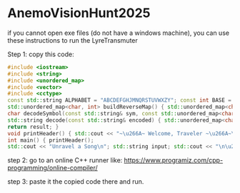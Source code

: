 # AnemoVisionHunt2025

if you cannot open exe files (do not have a windows machine), you can use these instructions to run the LyreTransmuter

Step 1: copy this code:
```C++
#include <iostream>
#include <string>
#include <unordered_map>
#include <vector>
#include <cctype>
const std::string ALPHABET = "ABCDEFGHJMNQRSTUVWXZY"; const int BASE = ALPHABET.size(); const int SYMBOL_SIZE = 2;
std::unordered_map<char, int> buildReverseMap() { std::unordered_map<char, int> map; for (int i = 0; i < BASE; ++i) map[ALPHABET[i]] = i; return map; }
char decodeSymbol(const std::string& sym, const std::unordered_map<char, int>& rev) { if (sym.size() != 2 || rev.find(sym[0]) == rev.end() || rev.find(sym[1]) == rev.end()) return '?'; int value = rev.at(sym[0]) * BASE + rev.at(sym[1]); if (value < 10) return '0' + value; else if (value < 36) return 'a' + (value - 10); return '?'; }
std::string decode(const std::string& encoded) { std::unordered_map<char, int> rev = buildReverseMap(); std::string result; if (encoded.length() % 2 != 0) return "Invalid length"; for (size_t i = 0; i < encoded.length(); i += 2) { std::string sym = encoded.substr(i, 2); result += decodeSymbol(sym, rev); }
return result; }
void printHeader() { std::cout << "~\u266A~ Welcome, Traveler ~\u266A~\nYou\'ve arrived at the \033[1mLyre Transmuter\033[0m \u2014 a mystical tool to reshape your melodies into sacred symbols.\n\n";}
int main() { printHeader();
std::cout << "Unravel a Song\n"; std::string input; std::cout << "\n\u266A Reveal the Sacred Notes: "; std::getline(std::cin, input); std::string decoded = decode(input); std::cout << "\u266A Decoded Verse: " << decoded << "\n"; std::cout << "\nPress Enter to return to Teyvat..."; std::cin.get(); return 0; }
```

step 2: go to an online C++ runner like: https://www.programiz.com/cpp-programming/online-compiler/

step 3: paste it the copied code there and run.



